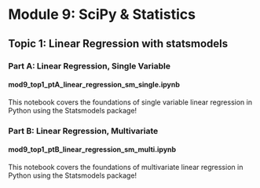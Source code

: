 # Module 9: SciPy & Statistics

## Topic 1: Linear Regression with statsmodels

### Part A: Linear Regression, Single Variable

#### mod9_top1_ptA_linear_regression_sm_single.ipynb

This notebook covers the foundations of single variable linear regression in Python using the Statsmodels package!

### Part B: Linear Regression, Multivariate

#### mod9_top1_ptB_linear_regression_sm_multi.ipynb

This notebook covers the foundations of multivariate linear regression in Python using the Statsmodels package!
